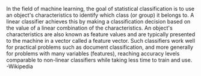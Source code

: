 In the field of machine learning, the goal of statistical classification is to use an object's characteristics to identify which class (or group) it belongs to. 
A linear classifier achieves this by making a classification decision based on the value of a linear combination of the characteristics. 
An object's characteristics are also known as feature values and are typically presented to the machine in a vector called a feature vector. 
Such classifiers work well for practical problems such as document classification, and more generally for problems with many variables (features), reaching accuracy levels comparable to non-linear classifiers while taking less time to train and use.
-Wikipedia
